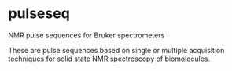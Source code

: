 # pulseseq
NMR pulse sequences for Bruker spectrometers

These are pulse sequences based on single or multiple acquisition techniques for solid state NMR spectroscopy of biomolecules.

